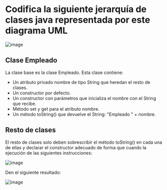 # Codifica la siguiente jerarquía de clases java representada por este diagrama UML

![image](https://user-images.githubusercontent.com/91023374/148693304-5bf43e62-673f-4122-9793-b93c25e9a2ba.png)


## Clase Empleado

La clase base es la clase Empleado. Esta clase contiene:

- Un atributo privado nombre de tipo String que heredan el resto de clases. 
- Un constructor por defecto.
- Un constructor con parámetros que inicializa el nombre con el String que recibe.
- Método set y get para el atributo nombre.
- Un método toString() que devuelve el String: "Empleado " + nombre.

## Resto de clases
El resto de clases solo deben sobrescribir el método toString() en cada una de ellas y declarar el constructor adecuado de forma que cuando la ejecución de las siguientes instrucciones:

![image](https://user-images.githubusercontent.com/91023374/148693408-af97fa49-3837-471a-a5a5-9735795e592e.png)


Den el siguiente resultado:

![image](https://user-images.githubusercontent.com/91023374/148693415-fd3ffd53-dbf9-4cff-bac2-c6cae031a026.png)



